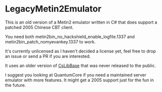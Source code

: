 # LegacyMetin2Emulator
This is an old version of a Metin2 emulator written in C# that
does support a patched 2005 Chinese CBT client.

You need both metin2bin_no_hackshield_enable_logfile.1337
and metin2bin_patch_nomyevankey.1337 to work.

It's currently unlicensed as I haven't decided a license yet,
feel free to drop an issue or send a PR if you are interested.

It uses an older version of [CsLibBase](https://github.com/arves100/CsLibBase)
that was never released to the public.

I suggest you looking at QuantumCore if you need a maintained server
emulator with more features.
It might get a 2005 support just for the fun in the future.
